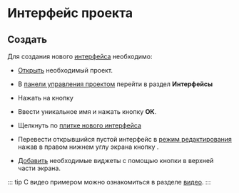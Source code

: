 # Интерфейс проекта

## Создать

Для создания нового [интерфейса][1] необходимо:

- [Открыть][2] необходимый проект.

- В [панели управления проектом][3] перейти в раздел <span class="iconify-inline" data-icon="mdi:view-dashboard-edit"></span>**Интерфейсы**

- Нажать на кнопку <span class='iconify-inline' data-icon='mdi:plus'></span>

- Ввести уникальное имя и нажать кнопку **ОК**.

- Щелкнуть по [плитке нового интерфейса][4]

- Перевести открывшийся пустой интерфейс в [режим редактирования][5] нажав в правом нижнем углу экрана кнопку <span class="iconify-inline" data-icon="mdi:view-dashboard-edit" style="color: white; background-color: red"></span>.

- [Добавить][6] необходимые виджеты с помощью кнопки <span class="iconify-inline" data-icon="mdi:view-grid-plus"></span> в верхней части экрана.

::: tip <span class='iconify' data-icon='mdi:information' style='color: #42b983; font-size: 24px;'></span>
С видео примером можно ознакомиться в разделе [видео](./video.md).
:::

[1]: /desc/interface.md
[2]: ./project.md#открытие-проекта
[3]: /desc/project.md#панель-управления-проектом
[4]: /desc/interface.md#плитка-интерфеиса
[5]: /desc/interface.md#редактор
[6]: /desc/interface.md#добавление-виджета
